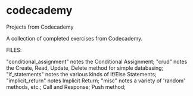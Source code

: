 codecademy
==========

Projects from Codecademy

A collection of completed exercises from Codecademy.

FILES:

"conditional_assignment" notes the Conditional Assignment;
"crud" notes the Create, Read, Update, Delete method for simple databasing;
"if_statements" notes the various kinds of If/Else Statements;
"implicit_return" notes Implicit Return;
"misc" notes a variety of 'random' methods, etc.;
    Call and Response;
    Push method;

